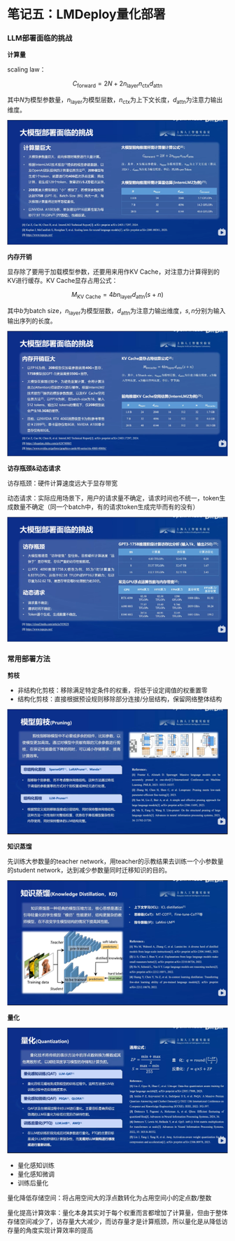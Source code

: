 # 笔记五：LMDeploy量化部署

### LLM部署面临的挑战

**计算量**

scaling law：

$$
C_{\text{forward}}=2N+2n_{\text{layer}}n_{\text{ctx}}d_{\text{attn}}
$$

其中$N$为模型参数量，$n_{\text{layer}}$为模型层数，$n_{\text{ctx}}$为上下文长度，$d_{\text{attn}}$为注意力输出维度。

![alt text](imgs/计算量挑战.png)

**内存开销**

显存除了要用于加载模型参数，还要用来用作KV Cache，对注意力计算得到的KV进行缓存。KV Cache显存占用公式：

$$
M_{\text{KV Cache}}=4bn_{\text{layer}}d_{\text{attn}}(s+n)
$$

其中$b$为batch size，$n_{\text{layer}}$为模型层数，$d_{\text{attn}}$为注意力输出维度，$s,n$分别为输入输出序列的长度。

![alt text](imgs/内存开销挑战.png)

**访存瓶颈&动态请求**

访存瓶颈：硬件计算速度远大于显存带宽

动态请求：实际应用场景下，用户的请求量不确定，请求时间也不统一，token生成数量不确定（同一个batch中，有的请求token生成完毕而有的没有）

![alt text](imgs/访存瓶颈和动态请求.png)

### 常用部署方法

**剪枝**

- 非结构化剪枝：移除满足特定条件的权重，将低于设定阈值的权重置零
- 结构化剪枝：直接根据预设规则移除部分连接/分层结构，保留网络整体结构

![alt text](imgs/模型剪枝.png)

**知识蒸馏**

先训练大参数量的teacher network，用teacher的示教结果去训练一个小参数量的student network，达到减少参数量同时迁移知识的目的。

![alt text](imgs/知识蒸馏.png)

**量化**

![alt text](imgs/量化.png)

- 量化感知训练
- 量化感知微调
- 训练后量化

量化降低存储空间：将占用空间大的浮点数转化为占用空间小的定点数/整数

量化提高计算效率：量化本身其实对于每个权重而言都增加了计算量，但由于整体存储空间减少了，访存量大大减少，而访存量才是计算瓶颈，所以量化是从降低访存量的角度实现计算效率的提高

